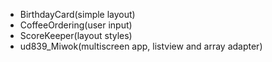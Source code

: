 - BirthdayCard(simple layout)
- CoffeeOrdering(user input)
- ScoreKeeper(layout styles)
- ud839_Miwok(multiscreen app, listview and array adapter)